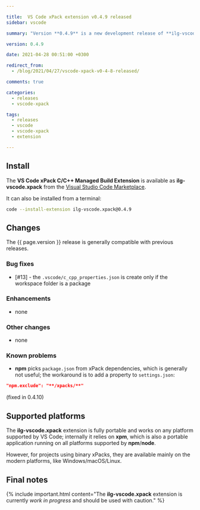 ```yaml
---

title:  VS Code xPack extension v0.4.9 released
sidebar: vscode

summary: "Version **0.4.9** is a new development release of **ilg-vscode.xpack**; it fixes a bug."

version: 0.4.9

date: 2021-04-28 00:51:00 +0300

redirect_from:
  - /blog/2021/04/27/vscode-xpack-v0-4-8-released/

comments: true

categories:
  - releases
  - vscode-xpack

tags:
  - releases
  - vscode
  - vscode-xpack
  - extension

---
```


## Install

The **VS Code xPack C/C++ Managed Build Extension** is
available as **ilg-vscode.xpack** from the
[Visual Studio Code Marketplace](https://marketplace.visualstudio.com/items?itemName=ilg-vscode.xpack).

It can also be installed from a terminal:

```sh
code --install-extension ilg-vscode.xpack@0.4.9
```

## Changes

The {{ page.version }} release
is generally compatible with previous releases.

### Bug fixes

- [#13] - the `.vscode/c_cpp_properties.json` is create only if the workspace
  folder is a package

### Enhancements

- none

### Other changes

- none

### Known problems

- **npm** picks `package.json` from xPack dependencies, which is generally
  not useful; the workaround is to add a property to `settings.json`:

```json
"npm.exclude": "**/xpacks/**"
```

(fixed in 0.4.10)

## Supported platforms

The **ilg-vscode.xpack** extension is fully portable and works on any
platform supported by VS Code; internally it relies on **xpm**, which
is also a portable application running on all platforms supported
by **npm**/**node**.

However, for projects using binary xPacks, they are available mainly
on the modern platforms, like Windows/macOS/Linux.

## Final notes

{% include important.html content="The **ilg-vscode.xpack** extension
is currently _work in progress_ and should be used with caution." %}
